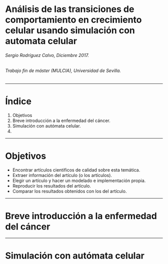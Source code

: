 Análisis de las transiciones de comportamiento en crecimiento celular usando simulación con automata celular
===

###### Sergio Rodríguez Calvo, Diciembre 2017.
###### Trabajo fin de máster (MULCIA), Universidad de Sevilla.

---

# Índice

1. Objetivos
2. Breve introducción a la enfermedad del cáncer.
3. Simulación con autómata celular.
4. 

---

# Objetivos

* Encontrar artículos cientificos de calidad sobre esta temática.
* Extraer información del artículo (o los artículos).
* Elegir un artículo y hacer un modelado e implementación propia.
* Reproducir los resultados del artículo.
* Comparar los resultados obtenidos con los del artículo.

---

# Breve introducción a la enfermedad del cáncer



---

# Simulación con autómata celular